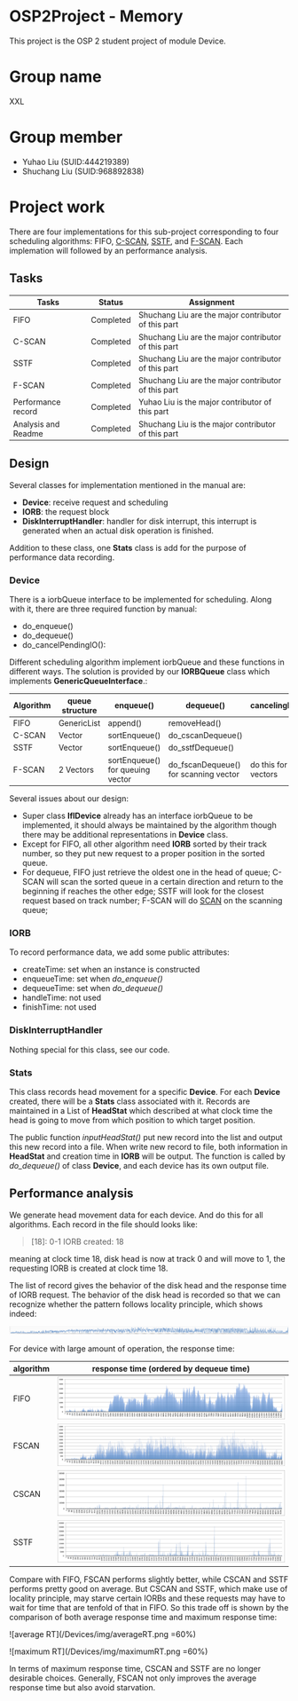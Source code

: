 # OSP2Project - Memory

This project is the OSP 2 student project of module Device.

# Group name

XXL

# Group member

* Yuhao Liu (SUID:444219389)
* Shuchang Liu (SUID:968892838)

# Project work

There are four implementations for this sub-project corresponding to four scheduling algorithms: FIFO, [C-SCAN](https://en.wikipedia.org/wiki/Elevator_algorithm), [SSTF](https://en.wikipedia.org/wiki/Shortest_seek_first), and [F-SCAN](https://en.wikipedia.org/wiki/FSCAN). Each implemation will followed by an performance analysis.

## Tasks

|Tasks		|Status	|Assignment	|
|-----------|-------|-----------|
|FIFO |Completed|Shuchang Liu are the major contributor of this part|
|C-SCAN |Completed|Shuchang Liu are the major contributor of this part|
|SSTF |Completed|Shuchang Liu are the major contributor of this part|
|F-SCAN |Completed|Shuchang Liu are the major contributor of this part|
|Performance record|Completed|Yuhao Liu is the major contributor of this part|
|Analysis and Readme |Completed|Shuchang Liu is the major contributor of this part|

## Design

Several classes for implementation mentioned in the manual are:

* **Device**: receive request and scheduling
* **IORB**: the request block
* **DiskInterruptHandler**: handler for disk interrupt, this interrupt is generated when an actual disk operation is finished.

Addition to these class, one **Stats** class is add for the purpose of performance data recording.

### Device

There is a iorbQueue interface to be implemented for scheduling. Along with it, there are three required function by manual:

* do_enqueue()
* do_dequeue()
* do_cancelPendingIO(): 

Different scheduling algorithm implement iorbQueue and these functions in different ways. The solution is provided by our **IORBQueue** class which implements **GenericQueueInterface**.:

|Algorithm|queue structure|enqueue()|dequeue()|cancelingPendingIO()|
|---------|---------|---------|---------|--------------------|
|FIFO|GenericList|append()|removeHead()||
|C-SCAN|Vector|sortEnqueue()|do_cscanDequeue()||
|SSTF|Vector|sortEnqueue()|do_sstfDequeue()||
|F-SCAN|2 Vectors|sortEnqueue() for queuing vector|do_fscanDequeue() for scanning vector|do this for both vectors|

Several issues about our design:
* Super class **IflDevice** already has an interface iorbQueue to be implemented, it should always be maintained by the algorithm though there may be additional representations in **Device** class.
* Except for FIFO, all other algorithm need **IORB** sorted by their track number, so they put new request to a proper position in the sorted queue.
* For dequeue, FIFO just retrieve the oldest one in the head of queue; C-SCAN will scan the sorted queue in a certain direction and return to the beginning if reaches the other edge; SSTF will look for the closest request based on track number; F-SCAN will do [SCAN](https://en.wikipedia.org/wiki/Elevator_algorithm) on the scanning queue;

### IORB

To record performance data, we add some public attributes:

* createTime: set when an instance is constructed
* enqueueTime: set when *do_enqueue()*
* dequeueTime: set when *do_dequeue()*
* handleTime: not used 
* finishTime: not used

### DiskInterruptHandler

Nothing special for this class, see our code.

### Stats

This class records head movement for a specific **Device**. For each **Device** created, there will be a **Stats** class associated with it. Records are maintained in a List of **HeadStat** which described at what clock time the head is going to move from which position to which target position.

The public function *inputHeadStat()* put new record into the list and output this new record into a file. When write new record to file, both information in **HeadStat** and creation time in **IORB** will be output. The function is called by *do_dequeue()* of class **Device**, and each device has its own output file.

## Performance analysis

We generate head movement data for each device. And do this for all algorithms. Each record in the file should looks like:

> [18]: 0-1	IORB created: 18

meaning at clock time 18, disk head is now at track 0 and will move to 1, the requesting IORB is created at clock time 18.

The list of record gives the behavior of the disk head and the response time of IORB request. The behavior of the disk head is recorded so that we can recognize whether the pattern follows locality principle, which shows indeed:

![pattern](/Devices/img/FIFO-swap.png)

For device with large amount of operation, the response time:

|algorithm|response time (ordered by dequeue time)|
|---------|---------------------------------------|
|FIFO|![FIFO](/Devices/img/RT-FIFO-swap.png)|
|FSCAN|![FSCAN](/Devices/img/RT-FSCAN-swap.png)|
|CSCAN|![CSCAN](/Devices/img/RT-CSCAN-swap.png)|
|SSTF|![SSTF](/Devices/img/RT-SSTF-swap.png)|

Compare with FIFO, FSCAN performs slightly better, while CSCAN and SSTF performs pretty good on average. But CSCAN and SSTF, which make use of locality principle, may starve certain IORBs and these requests may have to wait for time that are tenfold of that in FIFO. So this trade off is shown by the comparison of both average response time and maximum response time:

![average RT](/Devices/img/averageRT.png =60%)

![maximum RT](/Devices/img/maximumRT.png =60%)

In terms of maximum response time, CSCAN and SSTF are no longer desirable choices. Generally, FSCAN not only improves the average response time but also avoid starvation.